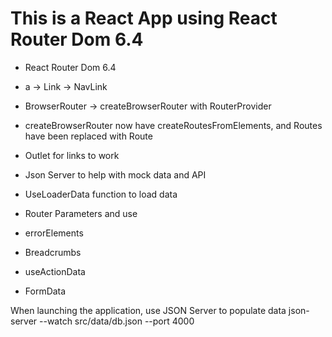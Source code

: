 # This is a React App using React Router Dom 6.4

- React Router Dom 6.4

- a -> Link -> NavLink
- BrowserRouter -> createBrowserRouter with RouterProvider
- createBrowserRouter now have createRoutesFromElements, and Routes have been replaced with Route
- Outlet for links to work

- Json Server to help with mock data and API
- UseLoaderData function to load data 

- Router Parameters and use
- errorElements
- Breadcrumbs
- useActionData
- FormData

When launching the application, use JSON Server to populate data
json-server --watch src/data/db.json --port 4000